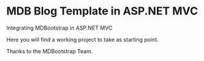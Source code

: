 # MDB Blog Template in ASP.NET MVC

Integrating MDBootstrap in ASP.NET MVC

Here you will find a working project to take as starting point.

Thanks to the MDBootstrap Team.